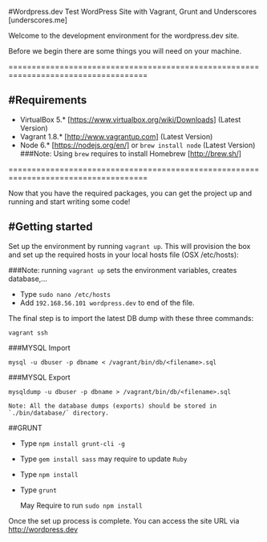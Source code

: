 #Wordpress.dev Test WordPress Site with Vagrant, Grunt and Underscores [underscores.me]

Welcome to the development environment for the wordpress.dev site.

Before we begin there are some things you will need on your machine.

====================================================================================

#Requirements
------------------------------------------------------------------------------------
- VirtualBox 5.* [https://www.virtualbox.org/wiki/Downloads] (Latest Version)
- Vagrant 1.8.* [http://www.vagrantup.com] (Latest Version)
- Node 6.* [https://nodejs.org/en/] or `brew install node` (Latest Version)
###Note: Using `brew` requires to install Homebrew [http://brew.sh/]

====================================================================================

Now that you have the required packages, you can get the project up and running and
start writing some code!

#Getting started
------------------------------------------------------------------------------------
Set up the environment by running `vagrant up`. This will provision the box and set
up the required hosts in your local hosts file (OSX /etc/hosts):

###Note: running `vagrant up` sets the environment variables, creates database,...

- Type `sudo nano /etc/hosts`
- Add ``` 192.168.56.101 wordpress.dev ``` to end of the file.

The final step is to import the latest DB dump with these three commands:

`vagrant ssh`

###MYSQL Import

`mysql -u dbuser -p dbname < /vagrant/bin/db/<filename>.sql`

###MYSQL Export

`mysqldump -u dbuser -p dbname > /vagrant/bin/db/<filename>.sql`

    Note: All the database dumps (exports) should be stored in `./bin/database/` directory.

##GRUNT

- Type `npm install grunt-cli -g`
- Type `gem install sass` may require to update `Ruby`
- Type `npm install`
- Type `grunt`

    May Require to run `sudo npm install`

Once the set up process is complete. You can access the site URL via http://wordpress.dev
